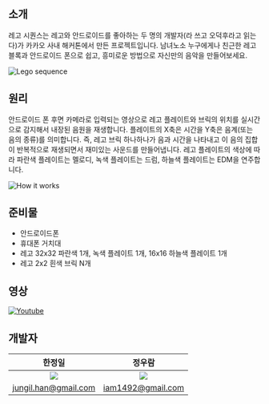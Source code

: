 ## 소개
레고 시퀀스는 레고와 안드로이드를 좋아하는 두 명의 개발자(라 쓰고 오덕후라고 읽는다)가 카카오 사내 해커톤에서 만든 프로젝트입니다. 남녀노소 누구에게나 친근한 레고 블록과 안드로이드 폰으로 쉽고, 흥미로운 방법으로 자신만의 음악을 만들어보세요.

<img alt="Lego sequence" src="https://dl.dropboxusercontent.com/u/539401/lego-metrix/lego_sequence.jpg" />
 
## 원리
안드로이드 폰 후면 카메라로 입력되는 영상으로 레고 플레이트와 브릭의 위치를 실시간으로 감지해서 내장된 음원을 재생합니다. 플레이트의 X축은 시간을 Y축은 음계(또는 음의 종류)를 의미합니다. 즉, 레고 브릭 하나하나가 음과 시간을 나타내고 이 음의 집합이 반복적으로 재생되면서 재미있는 사운드를 만들어냅니다. 레고 플레이트의 색상에 따라 파란색 플레이트는 멜로디, 녹색 플레이트는 드럼, 하늘색 플레이트는 EDM을 연주합니다.

<img alt="How it works" src="https://dl.dropboxusercontent.com/u/539401/lego-metrix/lego-sequence-works.png" />

## 준비물
 * 안드로이드폰
 * 휴대폰 거치대
 * 레고 32x32 파란색 1개, 녹색 플레이트 1개, 16x16 하늘색 플레이트 1개
 * 레고 2x2 흰색 브릭 N개

## 영상
[![Youtube](https://dl.dropboxusercontent.com/u/539401/lego-metrix/lego-sequence-youtube.png)](https://youtu.be/2tn0XLckkbw)

## 개발자
| 한정일 | 정우람 |
|:-------------:|:-------------:|
| <img src="https://dl.dropboxusercontent.com/u/539401/lego-metrix/img/jihan_180.jpeg"> | <img src="https://dl.dropboxusercontent.com/u/539401/lego-metrix/img/kai_460.jpg"> |
| jungil.han@gmail.com | iam1492@gmail.com |

